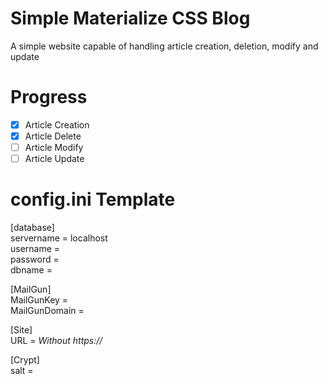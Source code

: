 # Simple Materialize CSS Blog

A simple website capable of handling article creation, deletion, modify and update

# Progress

- [x] Article Creation
- [x] Article Delete
- [ ] Article Modify
- [ ] Article Update

# config.ini Template

[database]\
servername = localhost\
username = <YOUR-DATABASE-USERNAME>\
password = <YOUR-DATABASE-PASSWOD>\
dbname = <YUOR-DATABASE-NAME>

[MailGun]\
MailGunKey = <YOUR-MAILGUN-KEY>\
MailGunDomain = <YOUR-MAILGUN-DOMAIN>

[Site]\
URL = <YOUR-WEBSITE-URL> *Without https://*

[Crypt]\
salt = <YOUR-SALT>

